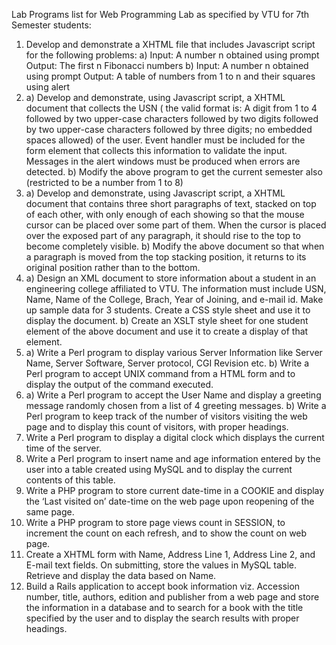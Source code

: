 Lab Programs list for Web Programming Lab as specified by VTU for 7th 
Semester students:

1. Develop and demonstrate a XHTML file that includes Javascript script 
for the following problems:
a) Input: A number n obtained using prompt
Output: The first n Fibonacci numbers
b) Input: A number n obtained using prompt
Output: A table of numbers from 1 to n and their squares using alert
2. a) Develop and demonstrate, using Javascript script, a XHTML document
that collects the USN ( the valid format is: A digit from 1 to 4 followed
by two upper-case characters followed by two digits followed by two
upper-case characters followed by three digits; no embedded spaces 
allowed) of the user. Event handler must be included for the form element 
that collects this information to validate the input. Messages in the 
alert windows must be produced when errors are detected.
b) Modify the above program to get the current semester also (restricted 
to be a number from 1 to 8)
3. a) Develop and demonstrate, using Javascript script, a XHTML document 
that contains three short paragraphs of text, stacked on top of each other,
with only enough of each showing so that the mouse cursor can be placed
over some part of them. When the cursor is placed over the exposed part of 
any paragraph, it should rise to the top to become completely visible.
b) Modify the above document so that when a paragraph is moved from the 
top stacking position, it returns to its original position rather than to
the bottom.
4. a) Design an XML document to store information about a student in an 
engineering college affiliated to VTU. The information must include USN, 
Name, Name of the College, Brach, Year of Joining, and e-mail id. Make up 
sample data for 3 students. Create a CSS style sheet and use it to display 
the document.
b) Create an XSLT style sheet for one student element of the above document 
and use it to create a display of that element.
5. a) Write a Perl program to display various Server Information like Server
Name, Server Software, Server protocol, CGI Revision etc.
b) Write a Perl program to accept UNIX command from a HTML form and to 
display the output of the command executed.
6. a) Write a Perl program to accept the User Name and display a greeting 
message randomly chosen from a list of 4 greeting messages.
b) Write a Perl program to keep track of the number of visitors visiting
the web page and to display this count of visitors, with proper headings.
7. Write a Perl program to display a digital clock which displays the 
current time of the server.
8. Write a Perl program to insert name and age information entered by the
user into a table created using MySQL and to display the current contents
of this table.
9. Write a PHP program to store current date-time in a COOKIE and display 
the ‘Last visited on’ date-time on the web page upon reopening of the same 
page.
10. Write a PHP program to store page views count in SESSION, to increment 
the count on each refresh, and to show the count on web page.
11. Create a XHTML form with Name, Address Line 1, Address Line 2, and 
E-mail text fields. On submitting, store the values in MySQL table. 
Retrieve and display the data based on Name.
12. Build a Rails application to accept book information viz. Accession 
number, title, authors, edition and publisher from a web page and store the 
information in a database and to search for a book with the title specified 
by the user and to display the search results with proper headings.
